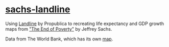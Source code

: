 # [sachs-landline](http://danhillreports.github.io/sachs-landline/)

Using [Landline](http://propublica.github.io/landline/) by Propublica to recreating life expectancy and GDP growth maps from ["The End of Poverty"](http://en.wikipedia.org/wiki/The_End_of_Poverty) by Jeffrey Sachs.

Data from The World Bank, which has its own [map](http://data.worldbank.org/indicator/NY.GDP.PCAP.KD.ZG/countries?display=map).
